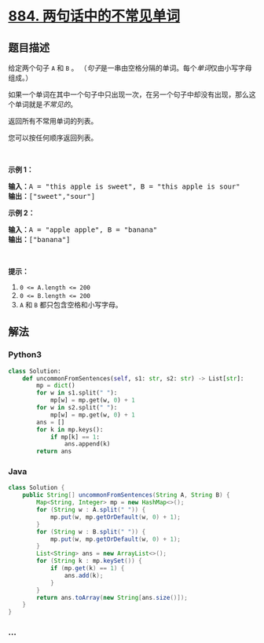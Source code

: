 # [884. 两句话中的不常见单词](https://leetcode-cn.com/problems/uncommon-words-from-two-sentences)



## 题目描述

<!-- 这里写题目描述 -->

<p>给定两个句子&nbsp;<code>A</code>&nbsp;和&nbsp;<code>B</code>&nbsp;。&nbsp;（<em>句子</em>是一串由空格分隔的单词。每个<em>单词</em>仅由小写字母组成。）</p>

<p>如果一个单词在其中一个句子中只出现一次，在另一个句子中却没有出现，那么这个单词就是<em>不常见的</em>。</p>

<p>返回所有不常用单词的列表。</p>

<p>您可以按任何顺序返回列表。</p>

<p>&nbsp;</p>

<ol>
</ol>

<p><strong>示例 1：</strong></p>

<pre><strong>输入：</strong>A = &quot;this apple is sweet&quot;, B = &quot;this apple is sour&quot;
<strong>输出：</strong>[&quot;sweet&quot;,&quot;sour&quot;]
</pre>

<p><strong>示例&nbsp;2：</strong></p>

<pre><strong>输入：</strong>A = &quot;apple apple&quot;, B = &quot;banana&quot;
<strong>输出：</strong>[&quot;banana&quot;]
</pre>

<p>&nbsp;</p>

<p><strong>提示：</strong></p>

<ol>
	<li><code>0 &lt;= A.length &lt;= 200</code></li>
	<li><code>0 &lt;= B.length &lt;= 200</code></li>
	<li><code>A</code> 和&nbsp;<code>B</code>&nbsp;都只包含空格和小写字母。</li>
</ol>


## 解法

<!-- 这里可写通用的实现逻辑 -->

<!-- tabs:start -->

### **Python3**

<!-- 这里可写当前语言的特殊实现逻辑 -->

```python
class Solution:
    def uncommonFromSentences(self, s1: str, s2: str) -> List[str]:
        mp = dict()
        for w in s1.split(" "):
            mp[w] = mp.get(w, 0) + 1
        for w in s2.split(" "):
            mp[w] = mp.get(w, 0) + 1
        ans = []
        for k in mp.keys():
            if mp[k] == 1:
                ans.append(k) 
        return ans
```

### **Java**

<!-- 这里可写当前语言的特殊实现逻辑 -->

```java
class Solution {
    public String[] uncommonFromSentences(String A, String B) {
        Map<String, Integer> mp = new HashMap<>();
        for (String w : A.split(" ")) {
            mp.put(w, mp.getOrDefault(w, 0) + 1);
        }
        for (String w : B.split(" ")) {
            mp.put(w, mp.getOrDefault(w, 0) + 1);
        }
        List<String> ans = new ArrayList<>();
        for (String k : mp.keySet()) {
            if (mp.get(k) == 1) {
                ans.add(k);
            }
        }
        return ans.toArray(new String[ans.size()]);
    }
}
```

### **...**

```

```

<!-- tabs:end -->
